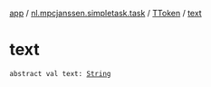 [app](../../index.md) / [nl.mpcjanssen.simpletask.task](../index.md) / [TToken](index.md) / [text](.)

# text

`abstract val text: `[`String`](https://kotlinlang.org/api/latest/jvm/stdlib/kotlin/-string/index.html)